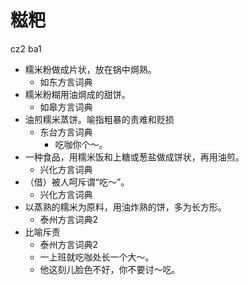 # 糍粑
cz2 ba1
+ 糯米粉做成片状，放在锅中焵熟。
  * 如东方言词典
+ 糯米粉糊用油焵成的甜饼。
  * 如皋方言词典
+ 油煎糯米蒸饼。喻指粗暴的责难和贬损
  * 东台方言词典
    - 吃咖你个～。
+ 一种食品，用糯米饭和上糖或葱盐做成饼状，再用油煎。
  * 兴化方言词典
+ （借）被人呵斥谓“吃～”。
  * 兴化方言词典
+ 以蒸熟的糯米为原料，用油炸熟的饼，多为长方形。
  * 泰州方言词典2
+ 比喻斥责
  * 泰州方言词典2
  - 一上班就吃咖处长一个大～。
  - 他这刻儿脸色不好，你不要讨～吃。
